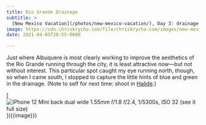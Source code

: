 ```yaml
---
title: Rio Grande Drainage
subtitle: >
  [New Mexico Vacation](/photos/new-mexico-vacation/), Day 3: drainage water running into the Rio Grande, spotted on my run
image: https://cdn.chriskrycho.com/file/chriskrycho-com/images/new-mexico-vacation/20210405.jpg
date: 2021-04-05T20:55-0600

---
```


Just where Albuquere is most clearly working to improve the aesthetics of the Rio Grande running through the city, it is least attractive *now*—but not without interest. This particular spot caught my eye running north, though, so when I came south, I stopped to capture the little hints of blue and green in the drainage. (Note to self for next time: shoot in [Halide](https://halide.cam).)

[![iPhone 12 Mini back dual wide 1.55mm 𝑓/1.8   
𝑓/2.4, 1/5300s, <abbr>ISO</abbr> 32  
[(see it full size)]({{image}})]({{image}})]({{image}})
